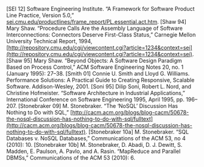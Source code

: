 [SEI 12] Software Engineering Institute. “A Framework for Software Product Line Practice, Version 5.0,” [sei.cmu.edu/productlines/frame_report/PL.essential.act.htm](http://sei.cmu.edu/productlines/frame_report/PL.essential.act.htm). [Shaw 94] Mary Shaw. “Procedure Calls Are the Assembly Language of Software Interconnections: Connectors Deserve First-Class Status,” Carnegie Mellon University Technical Report, 1994, [http://repository.cmu.edu/cgi/viewcontent.cgi?article=1234&context=sei](http://repository.cmu.edu/cgi/viewcontent.cgi?article=1234&context=sei). [Shaw 95] Mary Shaw. “Beyond Objects: A Software Design Paradigm Based on Process Control,” ACM Software Engineering Notes 20, no. 1 (January 1995): 27–38. [Smith 01] Connie U. Smith and Lloyd G. Williams. Performance Solutions: A Practical Guide to Creating Responsive, Scalable Software. Addison-Wesley, 2001. [Soni 95] Dilip Soni, Robert L. Nord, and Christine Hofmeister. “Software Architecture in Industrial Applications,” International Conference on Software Engineering 1995, April 1995, pp. 196–207. [Stonebraker 09] M. Stonebraker. “The ‘NoSQL’ Discussion Has Nothing to Do with SQL,” [http://cacm.acm.org/blogs/blog-cacm/50678-the-nosql-discussion-has-nothing-to-do-with-sql/fulltext](http://cacm.acm.org/blogs/blog-cacm/50678-the-nosql-discussion-has-nothing-to-do-with-sql/fulltext). [Stonebraker 10a] M. Stonebraker. “SQL Databases v. NoSQL Databases,” Communications of the ACM 53, no 4 (2010): 10. [Stonebraker 10b] M. Stonebraker, D. Abadi, D. J. Dewitt, S. Madden, E. Paulson, A. Pavlo, and A. Rasin. “MapReduce and Parallel DBMSs,” Communications of the ACM 53 (2010): 6.